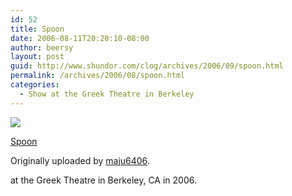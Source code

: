 ```yaml
---
id: 52
title: Spoon
date: 2006-08-11T20:20:10-08:00
author: beersy
layout: post
guid: http://www.shundor.com/clog/archives/2006/09/spoon.html
permalink: /archives/2006/08/spoon.html
categories:
  - Show at the Greek Theatre in Berkeley
---
```

[![](http://static.flickr.com/84/234649381_3395101482_m.jpg)](http://www.flickr.com/photos/beersy/234649381/ "photo sharing")

[Spoon](http://www.flickr.com/photos/beersy/234649381/)

Originally uploaded by [maju6406](http://www.flickr.com/people/beersy/).

at the Greek Theatre in Berkeley, CA in 2006.